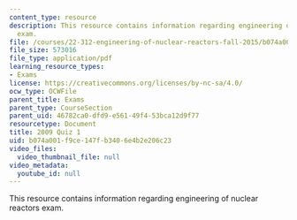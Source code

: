 ```yaml
---
content_type: resource
description: This resource contains information regarding engineering of nuclear reactors
  exam.
file: /courses/22-312-engineering-of-nuclear-reactors-fall-2015/b074a001f9ce147fb3406e4b2e206c23_MIT22_312F15_quiz1_2009.pdf
file_size: 573016
file_type: application/pdf
learning_resource_types:
- Exams
license: https://creativecommons.org/licenses/by-nc-sa/4.0/
ocw_type: OCWFile
parent_title: Exams
parent_type: CourseSection
parent_uid: 46782ca0-dfd9-e561-49f4-53bca12d9f77
resourcetype: Document
title: 2009 Quiz 1
uid: b074a001-f9ce-147f-b340-6e4b2e206c23
video_files:
  video_thumbnail_file: null
video_metadata:
  youtube_id: null
---
```

This resource contains information regarding engineering of nuclear reactors exam.